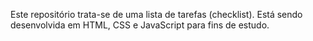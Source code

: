 Este repositório trata-se de uma lista de tarefas (checklist). 
Está sendo desenvolvida em HTML, CSS e JavaScript para fins de estudo. 
